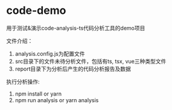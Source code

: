 # code-demo
用于测试&演示code-analysis-ts代码分析工具的demo项目

文件介绍：
1. analysis.config.js为配置文件
2. src目录下的文件未待分析文件，包括有ts, tsx, vue三种类型文件
3. report目录下为分析后产生的代码分析报告及数据

执行分析操作:
1. npm install or yarn
2. npm run analysis or yarn analysis